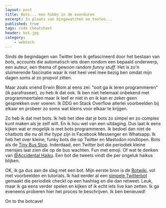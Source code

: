 ```yaml
---
layout: post
title: Bots... een hobby in de avonduren
excerpt: In plaats van bingewatchen en tooten...
published: true
tags: code cheatsheet
header: bot.jpg
category: 
    - webtech
---
```

Sinds de begindagen van Twitter ben ik gefascineerd door het bestaan van *bots*, accounts die automatisch iets doen rondom een bepaald onderwerp, een auteur, een thema of gewoon random *funny stuff*. Het is zo'n sluimerende fascinatie waar ik niet heel veel mee bezig ben omdat mijn dagen soms al zo propvol zitten. 

Maar zoals vriend Erwin Blom al eens zei: "ooit ga ik leren programmeren" (ik parafraseer), zo heb ik dat ook. Ik ben niet helemaal onbekend met programmeertalen maar ik leef er niet in en ik kan er zeker geen gesprekken over voeren. Ik DDG en Stack Overflow allerlei voorbeelden bij elkaar en probeer zo soms wat kleins voor elkaar te krijgen. 

Zo heb ik dat met bots. Ik heb het idee dat je bots zo simpel en zo complex kunt maken als je zelf wilt. En ik hou wel van een uitdaging. Dus laat ik eens kijken wat er mogelijk is met bots programmeren. Ik bedoel dan niet de chatbots die nu *all the hype* zijn in Facebook Messenger en Whatsapp. Ik heb het over kleine, funky bots die op Twitter en Mastodon rondlopen. Bots als de [Tiny Bus Stop](https://twitter.com/tiny_bus_stop). Inderdaad, een Twitter bot die periodiek kleine mensjes laat zien die op de bus wachten. Fun met emoji. Of wat te denken van [@Accidental Haiku](https://twitter.com/accidental575). Een bot die tweets vindt die per ongeluk haikus blijken. 

OK, ik ga dus aan de slag met een bot. Mijn eerste bron is de [Botwiki](https://botwiki.org/), vol met voorbeelden en tutorials. Ik had eerder al een [simpele Twitterbot](https://hackernoon.com/create-a-simple-twitter-bot-with-node-js-5b14eb006c08) gemaakt die periodiek checkt op een hashtag en die dan retweet. Leuk, maar ik ga eens verder spelen en kijken of ik echt iets live kan zetten. Ik ga eveneens proberen hier het proces te beschrijven. Ik ben benieuwd! 

On to the botcave!